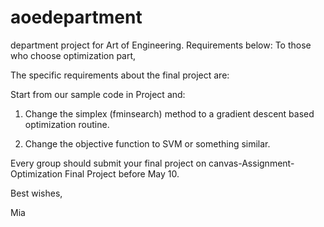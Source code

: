 # aoedepartment
department project for Art of Engineering. Requirements below:
To those who choose optimization part,

The specific requirements about the final project are:

Start from our sample code in Project and:

1. Change the simplex (fminsearch) method to a gradient descent based optimization routine.

2. Change the objective function to SVM or something similar.

Every group should submit your final project on canvas-Assignment-Optimization Final Project before May 10. 

Best wishes,

Mia

